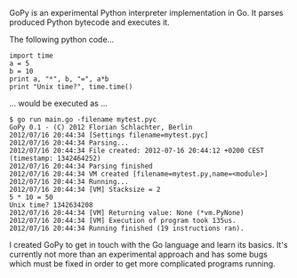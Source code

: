 GoPy is an experimental Python interpreter implementation in Go. It parses produced Python bytecode and executes it. 

The following python code...

	import time
	a = 5
	b = 10
	print a, "*", b, "=", a*b
	print "Unix time?", time.time()

... would be executed as ...

	$ go run main.go -filename mytest.pyc 
	GoPy 0.1 - (C) 2012 Florian Schlachter, Berlin
	2012/07/16 20:44:34 [Settings filename=mytest.pyc]
	2012/07/16 20:44:34 Parsing...
	2012/07/16 20:44:34 File created: 2012-07-16 20:44:12 +0200 CEST (timestamp: 1342464252)
	2012/07/16 20:44:34 Parsing finished
	2012/07/16 20:44:34 VM created [filename=mytest.py,name=<module>]
	2012/07/16 20:44:34 Running...
	2012/07/16 20:44:34 [VM] Stacksize = 2
	5 * 10 = 50 
	Unix time? 1342634208 
	2012/07/16 20:44:34 [VM] Returning value: None (*vm.PyNone)
	2012/07/16 20:44:34 [VM] Execution of program took 135us.
	2012/07/16 20:44:34 Running finished (19 instructions ran).

I created GoPy to get in touch with the Go language and learn its basics. It's currently not more than an experimental approach and has some bugs which must be fixed in order to get more complicated programs running.
